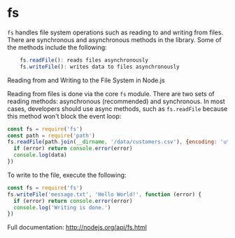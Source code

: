 # fs

`fs` handles file system operations such as reading to and writing from files. There are synchronous and asynchronous methods in the library. Some of the methods include the following:
``` js
    fs.readFile(): reads files asynchronously
    fs.writeFile(): writes data to files asynchronously
```
Reading from and Writing to the File System in Node.js

Reading from files is done via the core `fs` module. There are two sets of reading methods: asynchronous (recommended) and synchronous. In most cases, developers should use async methods, such as `fs.readFile` because this method won't block the event loop:
``` js
const fs = require('fs')
const path = require('path')
fs.readFile(path.join(__dirname, '/data/customers.csv'), {encoding: 'utf-8'}, function (error, data) {
  if (error) return console.error(error)
  console.log(data)
})
```
To write to the file, execute the following:
``` js
const fs = require('fs')
fs.writeFile('message.txt', 'Hello World!', function (error) {
  if (error) return console.error(error)
  console.log('Writing is done.')
})
```
Full documentation: http://nodejs.org/api/fs.html
